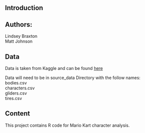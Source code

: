 Introduction
------------

## Authors:
Lindsey Braxton \
Matt Johnson

## Data
Data is taken from Kaggle and can be found [here](https://www.kaggle.com/barelydedicated/mariokart8)

Data will need to be in source_data Directory with the follow names:
bodies.csv \
characters.csv \
gliders.csv \
tires.csv

## Content
This project contains R code for Mario Kart character analysis. 